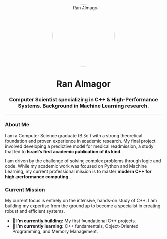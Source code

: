 <div align="center">
  <img src="https://avatars.githubusercontent.com/u/171186804?v=4" alt="Ran Almagor" width="200" height="200" style="border-radius:50%;"/>
  <h1><b>Ran Almagor</b></h1>
  <h3>Computer Scientist specializing in C++ & High-Performance Systems. Background in Machine Learning research.</h3>
</div>

---

### **About Me**

I am a Computer Science graduate (B.Sc.) with a strong theoretical foundation and proven experience in academic research. My final project involved developing a predictive model for medical readmission, a study that led to **Israel’s first academic publication of its kind**.

I am driven by the challenge of solving complex problems through logic and code. While my academic work was focused on Python and Machine Learning, my current professional mission is to master **modern C++ for high-performance computing.**


### **Current Mission**

My current focus is entirely on the intensive, hands-on study of C++. I am building my expertise from the ground up to become a specialist in creating robust and efficient systems.

* **🔭 I’m currently building:** My first foundational C++ projects.
* **🌱 I’m currently learning:** C++ fundamentals, Object-Oriented Programming, and Memory Management.
